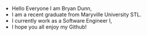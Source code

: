 - Hello Everyone I am Bryan Dunn,
- I am a recent graduate from Maryville University STL.
- I currently work as a Software Engineer I,
- I hope you all enjoy my Github!

<!---
ImSoDunn/ImSoDunn is a ✨ special ✨ repository because its `README.md` (this file) appears on your GitHub profile.
You can click the Preview link to take a look at your changes.
--->
